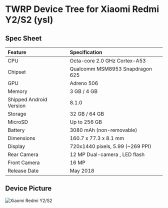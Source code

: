 # TWRP Device Tree for Xiaomi Redmi Y2/S2 (ysl)

## Spec Sheet

| Feature                 | Specification                     |
| :---------------------- | :-------------------------------- |
| CPU                     | Octa-core 2.0 GHz Cortex-A53      |
| Chipset                 | Qualcomm MSM8953 Snapdragon 625   |
| GPU                     | Adreno 506                        |
| Memory                  | 3 GB / 4 GB                       |
| Shipped Android Version | 8.1.0                             |
| Storage                 | 32 GB / 64 GB                     |
| MicroSD                 | Up to 256 GB                      |
| Battery                 | 3080 mAh (non-removable)          |
| Dimensions              | 160.7 x 77.3 x 8.1 mm             |
| Display                 | 720x1440 pixels, 5.99 (~269 PPI)  |
| Rear Camera             | 12 MP Dual-camera , LED flash     |
| Front Camera            | 16 MP                             |
| Release Date            | May 2018                          |

## Device Picture

![Xiaomi Redmi Y2/S2](https://cdn2.gsmarena.com/vv/pics/xiaomi/xiaomi-redmi-s2-5.jpg "Xiaomi Redmi Y2/S2")
